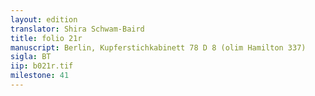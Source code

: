 ```yaml
---
layout: edition
translator: Shira Schwam-Baird
title: folio 21r
manuscript: Berlin, Kupferstichkabinett 78 D 8 (olim Hamilton 337)
sigla: BT
iip: b021r.tif
milestone: 41
---
```

